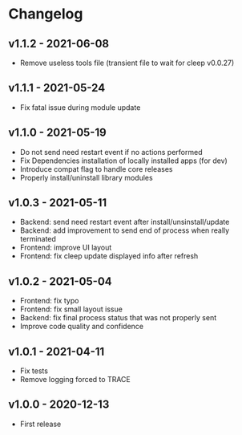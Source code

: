# Changelog

## v1.1.2 - 2021-06-08

* Remove useless tools file (transient file to wait for cleep v0.0.27)

## v1.1.1 - 2021-05-24

* Fix fatal issue during module update

## v1.1.0 - 2021-05-19

* Do not send need restart event if no actions performed
* Fix Dependencies installation of locally installed apps (for dev)
* Introduce compat flag to handle core releases
* Properly install/uninstall library modules

## v1.0.3 - 2021-05-11

* Backend: send need restart event after install/unsinstall/update
* Backend: add improvement to send end of process when really terminated
* Frontend: improve UI layout
* Frontend: fix cleep update displayed info after refresh

## v1.0.2 - 2021-05-04

* Frontend: fix typo
* Frontend: fix small layout issue
* Backend: fix final process status that was not properly sent
* Improve code quality and confidence

## v1.0.1 - 2021-04-11

* Fix tests
* Remove logging forced to TRACE

## v1.0.0 - 2020-12-13

* First release

